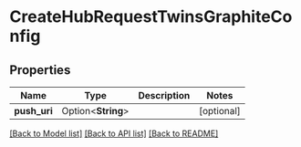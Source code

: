 # CreateHubRequestTwinsGraphiteConfig

## Properties

Name | Type | Description | Notes
------------ | ------------- | ------------- | -------------
**push_uri** | Option<**String**> |  | [optional]

[[Back to Model list]](../README.md#documentation-for-models) [[Back to API list]](../README.md#documentation-for-api-endpoints) [[Back to README]](../README.md)


